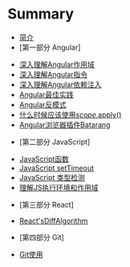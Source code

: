 # Summary

* [简介](README.md)
* [第一部分 Angular]
 - [深入理解Angular作用域](Angular/深入理解Angular作用域.md)
 - [深入理解Angular指令](Angular/深入理解Angular指令.md)
 - [深入理解Angular依赖注入](Angular/深入理解Angular依赖注入.md)
 - [Angular最佳实践](Angular/Angular最佳实践.md)
 - [Angular反模式](Angular/Angular反模式.md)
 - [什么时候应该使用$scope.$apply()](Angular/什么时候应该使用$scope.$apply.md)
 - [Angular浏览器插件Batarang](Angular/Angular浏览器插件Batarang.md)
* [第二部分 JavaScript]
 - [JavaScript函数](JavaScript/JavaScriptFunction.md)
 - [JavaScript setTimeout](JavaScript/setTimeout.md)
 - [JavaScript 类型检测](JavaScript/JavaScript类型检测.md)
 - [理解JS执行环境和作用域](JavaScript/理解JS执行环境和作用域.md)
* [第三部分 React]
 - [React'sDiffAlgorithm](React/React'sDiffAlgorithm.md)
* [第四部分 Git]
 - [Git使用](git/Git使用.md)
